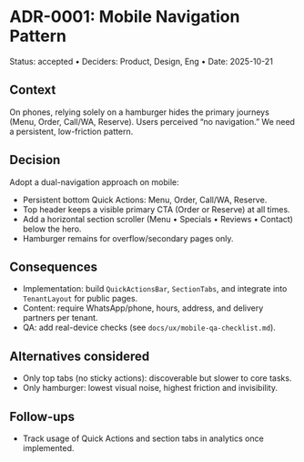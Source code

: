 # ADR-0001: Mobile Navigation Pattern

Status: accepted • Deciders: Product, Design, Eng • Date: 2025-10-21

## Context
On phones, relying solely on a hamburger hides the primary journeys (Menu, Order, Call/WA, Reserve). Users perceived “no navigation.” We need a persistent, low-friction pattern.

## Decision
Adopt a dual-navigation approach on mobile:
- Persistent bottom Quick Actions: Menu, Order, Call/WA, Reserve.
- Top header keeps a visible primary CTA (Order or Reserve) at all times.
- Add a horizontal section scroller (Menu • Specials • Reviews • Contact) below the hero.
- Hamburger remains for overflow/secondary pages only.

## Consequences
- Implementation: build `QuickActionsBar`, `SectionTabs`, and integrate into `TenantLayout` for public pages.
- Content: require WhatsApp/phone, hours, address, and delivery partners per tenant.
- QA: add real-device checks (see `docs/ux/mobile-qa-checklist.md`).

## Alternatives considered
- Only top tabs (no sticky actions): discoverable but slower to core tasks.
- Only hamburger: lowest visual noise, highest friction and invisibility.

## Follow-ups
- Track usage of Quick Actions and section tabs in analytics once implemented.

